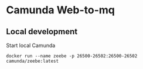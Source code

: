 # Camunda Web-to-mq 

## Local development
Start local Camunda
```shell
docker run --name zeebe -p 26500-26502:26500-26502 camunda/zeebe:latest
```
